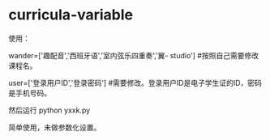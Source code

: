 ﻿# curricula-variable
使用：

wander=['趣配音','西班牙语','室内弦乐四重奏','翼- studio'] #按照自己需要修改课程名。

user=['登录用户ID','登录密码'] #需要修改。登录用户ID是电子学生证的ID，密码是手机号码。

然后运行
python yxxk.py

简单使用，未做参数化设置。
